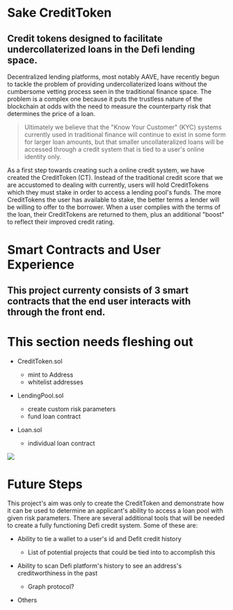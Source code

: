 # Sake CreditToken

## Credit tokens designed to facilitate undercollaterized loans in the Defi lending space.

Decentralized lending platforms, most notably AAVE, have recently begun to tackle the problem of providing undercollaterized loans without the cumbersome vetting process seen in the traditional finance space.  The problem is a complex one because it puts the trustless nature of the blockchain at odds with the need to measure the counterparty risk that determines the price of a loan.  

> Ultimately we believe that the "Know Your Customer" (KYC) systems currently used in traditional finance will continue to exist in some form for larger loan amounts, but that smaller uncollateralized loans will be accessed through a credit system that is tied to a user's online identity only.

As a first step towards creating such a online credit system, we have created the CreditToken (CT).  Instead of the traditional credit score that we are accustomed to dealing with currently, users will hold CreditTokens which they must stake in order to access a lending pool's funds.  The more CreditTokens the user has available to stake, the better terms a lender will be willing to offer to the borrower.  When a user complies with the terms of the loan, their CreditTokens are returned to them, plus an additional "boost" to reflect their improved credit rating.

# Smart Contracts and User Experience

## This project currenty consists of 3 smart contracts that the end user interacts with through the front end.

# This section needs fleshing out

- CreditToken.sol
    - mint to Address
    - whitelist addresses

- LendingPool.sol
    - create custom risk parameters
    - fund loan contract

- Loan.sol
    - individual loan contract

![](./images/truffle_createLoan_demo.gif)

# Future Steps 

This project's aim was only to create the CreditToken and demonstrate how it can be used to determine an applicant's ability to access a loan pool with given risk parameters.  There are several additional tools that will be needed to create a fully functioning Defi credit system.  Some of these are:

- Ability to tie a wallet to a user's id and Defit credit history
    - List of potential projects that could be tied into to accomplish this

- Ability to scan Defi platform's history to see an address's creditworthiness in the past
    - Graph protocol?

- Others
